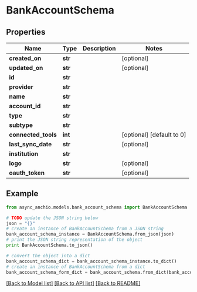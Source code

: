 # BankAccountSchema


## Properties

Name | Type | Description | Notes
------------ | ------------- | ------------- | -------------
**created_on** | **str** |  | [optional] 
**updated_on** | **str** |  | [optional] 
**id** | **str** |  | 
**provider** | **str** |  | 
**name** | **str** |  | 
**account_id** | **str** |  | 
**type** | **str** |  | 
**subtype** | **str** |  | 
**connected_tools** | **int** |  | [optional] [default to 0]
**last_sync_date** | **str** |  | [optional] 
**institution** | **str** |  | 
**logo** | **str** |  | [optional] 
**oauth_token** | **str** |  | [optional] 

## Example

```python
from async_anchio.models.bank_account_schema import BankAccountSchema

# TODO update the JSON string below
json = "{}"
# create an instance of BankAccountSchema from a JSON string
bank_account_schema_instance = BankAccountSchema.from_json(json)
# print the JSON string representation of the object
print BankAccountSchema.to_json()

# convert the object into a dict
bank_account_schema_dict = bank_account_schema_instance.to_dict()
# create an instance of BankAccountSchema from a dict
bank_account_schema_form_dict = bank_account_schema.from_dict(bank_account_schema_dict)
```
[[Back to Model list]](../README.md#documentation-for-models) [[Back to API list]](../README.md#documentation-for-api-endpoints) [[Back to README]](../README.md)



